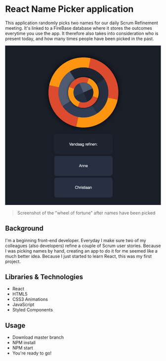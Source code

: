  # React Name Picker application

  This application randomly picks two names for our daily Scrum Refinement meeting. It's linked to a FireBase database where it stores the outcomes everytime you use the app. It therefore also takes into consideration who is present today, and how many times people have been picked in the past.

![banner](https://github.com/novaeeken/refinement-picker/blob/master/screenshot.png?raw=true)

> Screenshot of the "wheel of fortune" after names have been picked

## Background

I'm a beginning front-end developer. Everyday I make sure two of my colleagues (also developers) refine a couple of Scrum user stories. Because I was picking names by hand, creating an app to do it for me seemed like a much better idea. Because I just started to learn React, this was my first project.

## Libraries & Technologies
- React
- HTML5
- CSS3 Animations 
- JavaScript
- Styled Components

## Usage

* Download master branch
* NPM install
* NPM start
* You're ready to go!